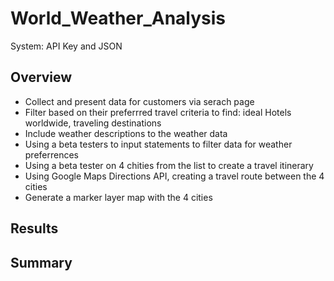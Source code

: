 # World_Weather_Analysis
System: API Key and JSON

## Overview
  - Collect and present data for customers via serach page
  - Filter based on their preferrred travel criteria to find: ideal Hotels worldwide, traveling destinations
  - Include weather descriptions to the weather data
  - Using a beta testers to input statements to filter data for weather preferrences
  - Using a beta tester on 4 chities from the list to create a travel itinerary
  - Using Google Maps Directions API, creating a travel route between the 4 cities
  - Generate a marker layer map with the 4 cities
  
## Results
## Summary

